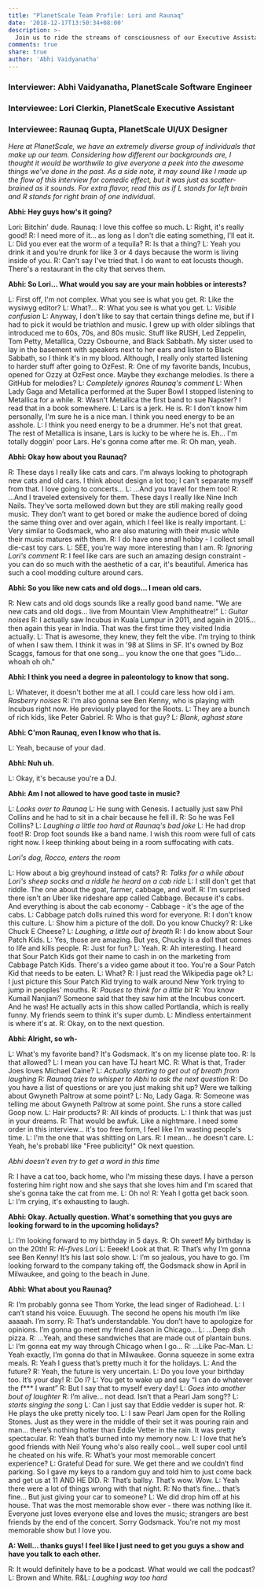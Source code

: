 ```yaml
---
title: "PlanetScale Team Profile: Lori and Raunaq"
date: '2018-12-17T13:50:34+08:00'
description: >-
  Join us to ride the streams of consciousness of our Executive Assistant and UI/UX Designer.
comments: true
share: true
author: 'Abhi Vaidyanatha'
---
```


### Interviewer: Abhi Vaidyanatha, PlanetScale Software Engineer

### Interviewee: Lori Clerkin, PlanetScale Executive Assistant
### Interviewee: Raunaq Gupta, PlanetScale UI/UX Designer

_Here at PlanetScale, we have an extremely diverse group of individuals that make up our team. Considering how different our backgrounds are, I thought it would be worthwile to give everyone a peek into the awesome things we've done in the past. As a side note, it may sound like I made up the flow of this interview for comedic effect, but it was just as scatter-brained as it sounds. For extra flavor, read this as if L stands for left brain and R stands for right brain of one individual._

**Abhi: Hey guys how's it going?**

Lori: Bitchin' dude.
Raunaq: I love this coffee so much.
L: Right, it's really good!
R: I need more of it... as long as I don't die eating something, I'll eat it.
L: Did you ever eat the worm of a tequila?
R: Is that a thing?
L: Yeah you drink it and you're drunk for like 3 or 4 days because the worm is living inside of you.
R: Can't say I've tried that. I do want to eat locusts though. There's a restaurant in the city that serves them.

**Abhi: So Lori... What would you say are your main hobbies or interests?**

L: First off, I'm not complex. What you see is what you get.
R: Like the wysiwyg editor?
L: What?...
R: What you see is what you get.
L: *Visible confusion*
L: Anyway, I don't like to say that certain things define me, but if I had to pick it would be triathlon and music. I grew up with older siblings that introduced me to 60s, 70s, and 80s music. Stuff like RUSH, Led Zeppelin, Tom Petty, Metallica, Ozzy Osbourne, and Black Sabbath. My sister used to lay in the basement with speakers next to her ears and listen to Black Sabbath, so I think it's in my blood. Although, I really only started listening to harder stuff after going to OzFest.
R: One of my favorite bands, Incubus, opened for Ozzy at OzFest once. Maybe they exchange melodies. Is there a GitHub for melodies?
L: *Completely ignores Raunaq's comment*
L: When Lady Gaga and Metallica performed at the Super Bowl I stopped listening to Metallica for a while.
R: Wasn't Metallica the first band to sue Napster? I read that in a book somewhere.
L: Lars is a jerk. He is.
R: I don't know him personally, I'm sure he is a nice man. I think you need energy to be an asshole.
L: I think you need energy to be a drummer. He's not that great. The rest of Metallica is insane, Lars is lucky to be where he is. Eh... I'm totally doggin' poor Lars. He's gonna come after me.
R: Oh man, yeah.

**Abhi: Okay how about you Raunaq?**

R: These days I really like cats and cars. I'm always looking to photograph new cats and old cars. I think about design a lot too; I can't separate myself from that. I love going to concerts...
L: ...And you travel for them too!
R: ...And I traveled extensively for them. These days I really like Nine Inch Nails. They’ve sorta mellowed down but they are still making really good music. They don’t want to get bored or make the audience bored of doing the same thing over and over again, which I feel like is really important.
L: Very similar to Godsmack, who are also maturing with their music while their music matures with them. 
R: I do have one small hobby - I collect small die-cast toy cars.
L: SEE, you're way more interesting than I am.
R: *Ignoring Lori's comment*
R: I feel like cars are such an amazing design constraint - you can do so much with the aesthetic of a car, it's beautiful. America has such a cool modding culture around cars.

**Abhi: So you like new cats and old dogs... I mean old cars.**

R: New cats and old dogs sounds like a really good band name. "We are new cats and old dogs... live from Mountain View Amphitheatre!"
L: *Guitar noises*
R: I actually saw Incubus in Kuala Lumpur in 2011, and again in 2015... then again this year in India. That was the first time they visited India actually.
L: That is awesome, they knew, they felt the vibe. I'm trying to think of when I saw them. I think it was in '98 at Slims in SF. It's owned by Boz Scaggs, famous for that one song... you know the one that goes "Lido... whoah oh oh."

**Abhi: I think you need a degree in paleontology to know that song.**

L: Whatever, it doesn't bother me at all. I could care less how old i am. *Rasberry noises*
R: I'm also gonna see Ben Kenny, who is playing with Incubus right now. He previously played for the Roots. 
L: They are a bunch of rich kids, like Peter Gabriel.
R: Who is that guy?
L: *Blank, aghast stare*

**Abhi: C'mon Raunaq, even I know who that is.**

L: Yeah, because of your dad.

**Abhi: Nuh uh.**

L: Okay, it's because you're a DJ.

**Abhi: Am I not allowed to have good taste in music?**

L: *Looks over to Raunaq*
L: He sung with Genesis. I actually just saw Phil Collins and he had to sit in a chair because he fell ill.
R: So he was Fell Collins?
L: *Laughing a little too hard at Raunaq's bad joke*
L: He had drop foot!
R: Drop foot sounds like a band name. I wish this room were full of cats right now. I keep thinking about being in a room suffocating with cats. 

*Lori's dog, Rocco, enters the room*

L: How about a big greyhound instead of cats?
R: *Talks for a while about Lori's sheep socks and a riddle he heard on a cab ride*
L: I still don't get that riddle. The one about the goat, farmer, cabbage, and wolf. 
R: I'm surprised there isn't an Uber like rideshare app called Cabbage. Because it's cabs. And everything is about the cab economy - Cabbage - it's the age of the cabs.
L: Cabbage patch dolls ruined this word for everyone.
R: I don't know this culture. 
L: Show him a picture of the doll. Do you know Chucky?
R: Like Chuck E Cheese?
L: *Laughing, a little out of breath*
R: I do know about Sour Patch Kids.
L: Yes, those are amazing. But yes, Chucky is a doll that comes to life and kills people.
R: Just for fun?
L: Yeah.
R: Ah interesting. I heard that Sour Patch Kids got their name to cash in on the marketing from Cabbage Patch Kids. There's a video game about it too. You're a Sour Patch Kid that needs to be eaten.
L: What?
R: I just read the Wikipedia page ok?
L: I just picture this Sour Patch Kid trying to walk around New York trying to jump in peoples' mouths.
R: *Pauses to think for a little bit*
R: You know Kumail Nanjiani? Someone said that they saw him at the Incubus concert. And he was! He actually acts in this show called Portlandia, which is really funny. My friends seem to think it's super dumb.
L: Mindless entertainment is where it's at.
R: Okay, on to the next question.

**Abhi: Alright, so wh-**

L: What's my favorite band? It's Godsmack. It's on my license plate too.
R: Is that allowed?
L: I mean you can have TJ heart MC.
R: What is that, Trader Joes loves Michael Caine?
L: *Actually starting to get out of breath from laughing*
R: *Raunaq tries to whisper to Abhi to ask the next question*
R: Do you have a list of questions or are you just making shit up? Were we talking about Gwyneth Paltrow at some point?
L: No, Lady Gaga. 
R: Someone was telling me about Gwyneth Paltrow at some point. She runs a store called Goop now.
L: Hair products?
R: All kinds of products.
L: I think that was just in your dreams.
R: That would be awfuk. Like a nightmare. I need some order in this interview... it's too free form, I feel like I'm wasting people's time.
L: I'm the one that was shitting on Lars.
R: I mean... he doesn't care.
L: Yeah, he's probabl like "Free publicity!" Ok next question.

*Abhi doesn't even try to get a word in this time*

R: I have a cat too, back home, who I'm missing these days. I have a person fostering him right now and she says that she loves him and I'm scared that she's gonna take the cat from me.
L: Oh no!
R: Yeah I gotta get back soon.
L: I'm crying, it's exhausting to laugh.

**Abhi: Okay. Actually question. What's something that you guys are looking forward to in the upcoming holidays?**

L: I’m looking forward to my birthday in 5 days.
R: Oh sweet! My birthday is on the 20th! 
R: *Hi-fives Lori*
L: Eeeek! Look at that. 
R: That’s why I’m gonna see Ben Kenny! It’s his last solo show.
L: I’m so jealous, you have to go. I’m looking forward to the company taking off, the Godsmack show in April in Milwaukee, and going to the beach in June.

**Abhi: What about you Raunaq?**

R: I’m probably gonna see Thom Yorke, the lead singer of Radiohead.
L: I can’t stand his voice. Euuuugh. The second he opens his mouth I’m like aaaaah. I’m sorry.
R: That’s understandable. You don’t have to apologize for opinions. I’m gonna go meet my friend Jason in Chicago... 
L: ...Deep dish pizza.
R: ...Yeah, and these sandwiches that are made out of plantain buns.
L: I’m gonna eat my way through Chicago when I go...
R: ...Like Pac-Man.
L: Yeah exactly, I’m gonna do that in Milwaukee. Gonna squeeze in some extra meals.
R: Yeah I guess that’s pretty much it for the holidays.
L: And the future?
R: Yeah, the future is very uncertain.
L: Do you love your birthday too. It’s your day!
R: Do I?
L: You get to wake up and say “I can do whatever the f*** I want”
R: But I say that to myself every day! 
L: *Goes into another bout of laughter*
R: I’m alive... not dead. Isn’t that a Pearl Jam song??
L: *starts singing the song* 
L: Can I just say that Eddie vedder is super hot. 
R: He plays the uke pretty nicely too.
L: I saw Pearl Jam open for the Rolling Stones. Just as they were in the middle of their set it was pouring rain and man... there’s nothing hotter than Eddie Vetter in the rain. It was pretty spectacular.
R: Yeah that’s burned into my memory now. 
L: I love that he’s good friends with Neil Young who's also really cool... well super cool until he cheated on his wife.
R: What’s your most memorable concert experience?
L: Grateful Dead for sure. We get there and we couldn’t find parking. So I gave my keys to a random guy and told him to just come back and get us at 11 AND HE DID.
R: That’s ballsy. That’s wow. Wow.
L: Yeah there were a lot of things wrong with that night.
R: No that’s fine... that’s fine... But just giving your car to someone?
L: We did drop him off at his house. That was the most memorable show ever - there was nothing like it. Everyone just loves everyone else and loves the music; strangers are best friends by the end of the concert. Sorry Godsmack. You're not my most memorable show but I love you.

**A: Well… thanks guys! I feel like I just need to get you guys a show and have you talk to each other.**

R: It would definitely have to be a podcast. What would we call the podcast?
L: Brown and White.
R&L: *Laughing way too hard*

